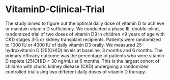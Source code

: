# VitaminD-Clinical-Trial
The study aimed to figure out the optimal daily dose of vitamin D to achieve or maintain vitamin D sufficiency. 
We conducted a phase III, double-blind, randomized trial of two doses of vitamin D3 in children ≥9 years of age with CKD stages 3-5 or kidney transplant recipients. Patients were randomized to 1000 IU or 4000 IU of daily vitamin D3 orally. We measured 25-hydroxvitamin D (25(OH)D) levels at baseline, 3 months and 6 months. The primary efficacy outcome was the percentage of patients who were vitamin D replete (25(OH)D ≥ 30 ng/mL) at 6 months. 
This is the largest cohort of children with choric kidney disease (CKD) undergoing a randomized controlled trial using two different daily doses of vitamin D therapy.
